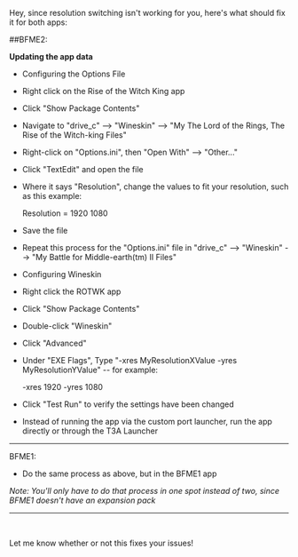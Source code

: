 Hey, since resolution switching isn't working for you, here's what should fix it for both apps:

##BFME2:

**Updating the app data**

- Configuring the Options File

 - Right click on the Rise of the Witch King app

 - Click "Show Package Contents"

 - Navigate to "drive_c" --> "Wineskin" --> "My The Lord of the Rings, The Rise of the Witch-king Files"

 - Right-click on "Options.ini", then "Open With" --> "Other..."

 - Click "TextEdit" and open the file

 - Where it says "Resolution", change the values to fit your resolution, such as this example:

    Resolution = 1920 1080

 - Save the file

 - Repeat this process for the "Options.ini" file in "drive_c" --> "Wineskin" --> "My Battle for Middle-earth(tm) II Files"

- Configuring Wineskin

 - Right click the ROTWK app

 - Click "Show Package Contents"

 - Double-click "Wineskin"

 - Click "Advanced"

 - Under "EXE Flags", Type "-xres MyResolutionXValue -yres MyResolutionYValue" -- for example:

    -xres 1920 -yres 1080

 - Click "Test Run" to verify the settings have been changed

- Instead of running the app via the custom port launcher, run the app directly or through the T3A Launcher

--------

BFME1:

- Do the same process as above, but in the BFME1 app

*Note: You'll only have to do that process in one spot instead of two, since BFME1 doesn't have an expansion pack*

-----
&nbsp;
 

Let me know whether or not this fixes your issues! 
